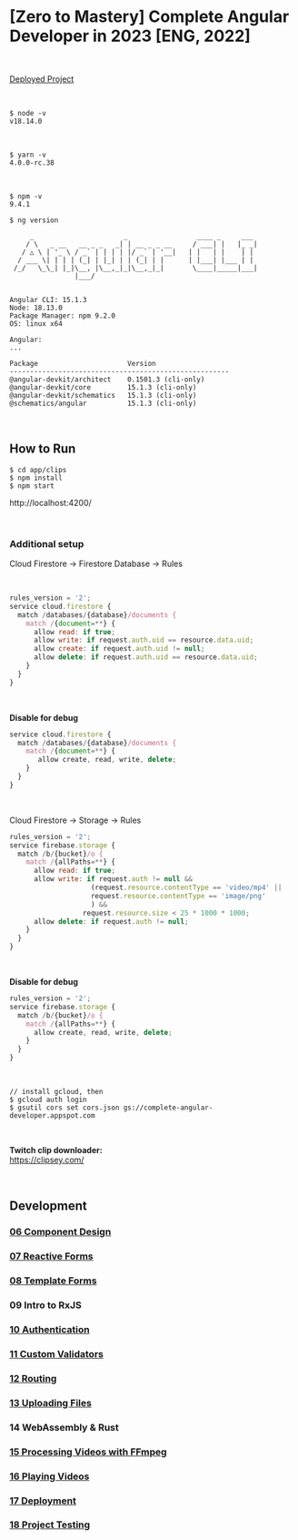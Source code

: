 # [Zero to Mastery] Complete Angular Developer in 2023 [ENG, 2022]

<br/>

[Deployed Project](https://complete-angular-developer.vercel.app/)

<br/>

```
$ node -v
v18.14.0
```

<br/>

```
$ yarn -v
4.0.0-rc.38
```

<br/>

```
$ npm -v
9.4.1
```

```
$ ng version

     _                      _                 ____ _     ___
    / \   _ __   __ _ _   _| | __ _ _ __     / ___| |   |_ _|
   / △ \ | '_ \ / _` | | | | |/ _` | '__|   | |   | |    | |
  / ___ \| | | | (_| | |_| | | (_| | |      | |___| |___ | |
 /_/   \_\_| |_|\__, |\__,_|_|\__,_|_|       \____|_____|___|
                |___/


Angular CLI: 15.1.3
Node: 18.13.0
Package Manager: npm 9.2.0
OS: linux x64

Angular:
...

Package                      Version
------------------------------------------------------
@angular-devkit/architect    0.1501.3 (cli-only)
@angular-devkit/core         15.1.3 (cli-only)
@angular-devkit/schematics   15.1.3 (cli-only)
@schematics/angular          15.1.3 (cli-only)

```

<br/>

## How to Run

```
$ cd app/clips
$ npm install
$ npm start
```

http://localhost:4200/

<br/>

### Additional setup

Cloud Firestore -> Firestore Database -> Rules

<br/>

```js
rules_version = '2';
service cloud.firestore {
  match /databases/{database}/documents {
    match /{document=**} {
      allow read: if true;
      allow write: if request.auth.uid == resource.data.uid;
      allow create: if request.auth.uid != null;
      allow delete: if request.auth.uid == resource.data.uid;
    }
  }
}
```

<br/>

**Disable for debug**

```js
service cloud.firestore {
  match /databases/{database}/documents {
    match /{document=**} {
       allow create, read, write, delete;
    }
  }
}
```

<br/>

Cloud Firestore -> Storage -> Rules

```js
rules_version = '2';
service firebase.storage {
  match /b/{bucket}/o {
    match /{allPaths=**} {
      allow read: if true;
      allow write: if request.auth != null &&
                    (request.resource.contentType == 'video/mp4' ||
                    request.resource.contentType == 'image/png'
                    ) &&
                  request.resource.size < 25 * 1000 * 1000;
      allow delete: if request.auth != null;
    }
  }
}
```

<br/>

**Disable for debug**

```js
rules_version = '2';
service firebase.storage {
  match /b/{bucket}/o {
    match /{allPaths=**} {
      allow create, read, write, delete;
    }
  }
}
```

<br/>

```
// install gcloud, then
$ gcloud auth login
$ gsutil cors set cors.json gs://complete-angular-developer.appspot.com
```

<br/>

**Twitch clip downloader:**  
https://clipsey.com/

<br/>

## Development

### [06 Component Design](./docs/Chapter06.md)

### [07 Reactive Forms](./docs/Chapter07.md)

### [08 Template Forms](./docs/Chapter08.md)

### 09 Intro to RxJS

### [10 Authentication](./docs/Chapter10.md)

### [11 Custom Validators](./docs/Chapter11.md)

### [12 Routing](./docs/Chapter12.md)

### [13 Uploading Files](./docs/Chapter13.md)

### 14 WebAssembly & Rust

### [15 Processing Videos with FFmpeg](./docs/Chapter15.md)

### [16 Playing Videos](./docs/Chapter16.md)

### [17 Deployment](./docs/Chapter17.md)

### [18 Project Testing](./docs/Chapter18.md)
